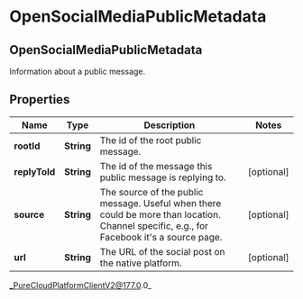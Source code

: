# OpenSocialMediaPublicMetadata

## OpenSocialMediaPublicMetadata
Information about a public message.

## Properties

|Name | Type | Description | Notes|
|------------ | ------------- | ------------- | -------------|
| **rootId** | **String** | The id of the root public message. | |
| **replyToId** | **String** | The id of the message this public message is replying to. | [optional] |
| **source** | **String** | The source of the public message. Useful when there could be more than location. Channel specific, e.g., for Facebook it&#39;s a source page. | [optional] |
| **url** | **String** | The URL of the social post on the native platform. | [optional] |



_PureCloudPlatformClientV2@177.0.0_

